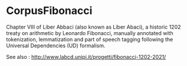 # CorpusFibonacci
Chapter VIII of Liber Abbaci (also known as Liber Abaci), a historic 1202 treaty on arithmetic by Leonardo Fibonacci, manually annotated with tokenization, lemmatization and part of speech tagging following the Universal Dependencies (UD) formalism.

See also : http://www.labcd.unipi.it/progetti/fibonacci-1202-2021/
